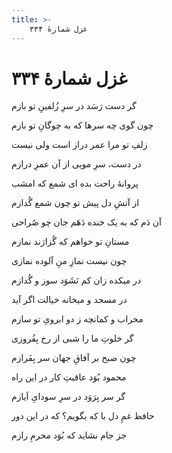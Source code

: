 ```yaml
---
title: >-
    غزل شمارهٔ ۳۳۴
---
```

# غزل شمارهٔ ۳۳۴

<div class="b" id="bn1"><div class="m1"><p>گر دست رَسَد در سرِ زُلفینِ تو بازم</p></div>
<div class="m2"><p>چون گوی چه سرها که به چوگانِ تو بازم</p></div></div>
<div class="b" id="bn2"><div class="m1"><p>زلفِ تو مرا عمر دراز است ولی نیست</p></div>
<div class="m2"><p>در دست، سرِ مویی از آن عمرِ درازم</p></div></div>
<div class="b" id="bn3"><div class="m1"><p>پروانهٔ راحت بده ای شمع که امشب</p></div>
<div class="m2"><p>از آتشِ دل پیش تو چون شمع گُدازم</p></div></div>
<div class="b" id="bn4"><div class="m1"><p>آن دَم که به یک خنده دَهَم جان چو صُراحی</p></div>
<div class="m2"><p>مستانِ تو خواهم که گُزارَند نمازم</p></div></div>
<div class="b" id="bn5"><div class="m1"><p>چون نیست نمازِ منِ آلوده نمازی</p></div>
<div class="m2"><p>در میکده زان کم نَشَوَد سوز و گُدازم</p></div></div>
<div class="b" id="bn6"><div class="m1"><p>در مسجد و میخانه خیالت اگر آید</p></div>
<div class="m2"><p>محراب و کمانچه ز دو ابرویِ تو سازم</p></div></div>
<div class="b" id="bn7"><div class="m1"><p>گر خلوتِ ما را شبی از رخ بِفُروزی</p></div>
<div class="m2"><p>چون صبح بر آفاقِ جهان سر بِفَرازم</p></div></div>
<div class="b" id="bn8"><div class="m1"><p>محمود بُوَد عاقبتِ کار در این راه</p></div>
<div class="m2"><p>گر سر بِرَوَد در سرِ سودایِ اَیازم</p></div></div>
<div class="b" id="bn9"><div class="m1"><p>حافظ غمِ دل با که بگویم؟ که در این دور</p></div>
<div class="m2"><p>جز جام نشاید که بُوَد محرمِ رازم</p></div></div>